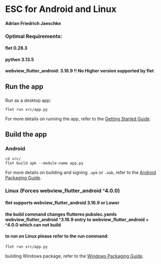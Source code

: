 # ESC for Android and Linux
#### Adrian Friedrich Jaeschke

### Optimal Requirements:
#### flet 0.28.3
#### python 3.13.5
#### webview_flutter_android: 3.16.9 !! No Higher version supported by flet

## Run the app

###

Run as a desktop app:

```
flet run src/app.py
```

For more details on running the app, refer to the [Getting Started Guide](https://flet.dev/docs/getting-started/).

## Build the app

### Android
```
cd src/
flet build apk --module-name app.py 
```

For more details on building and signing `.apk` or `.aab`, refer to the [Android Packaging Guide](https://flet.dev/docs/publish/android/).


### Linux (Forces webview_flutter_android ^4.0.0)
#### flet supports webview_flutter_android 3.16.9 or Lower
#### the build command changes flutteres pubslec.yamls webview_flutter_android ^3.16.9 entry to webview_flutter_android = ^4.0.0 which can not build
#### to run on Linux please refer to the run command:

```
flet run src/app.py
```
building Windows package, refer to the [Windows Packaging Guide](https://flet.dev/docs/publish/windows/).